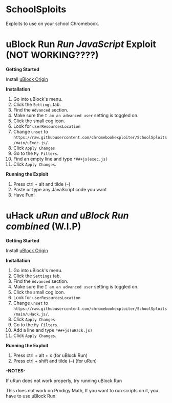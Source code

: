 # SchoolSploits
Exploits to use on your school Chromebook.
# uBlock Run *Run JavaScript* Exploit (NOT WORKING????)
<b>Getting Started</b>

Install <a href="https://chromewebstore.google.com/detail/ublock-origin/cjpalhdlnbpafiamejdnhcphjbkeiagm">uBlock Origin</a>

<b>Installation</b>
1. Go into uBlock's menu.
2. Click the `Settings` tab.
3. Find the `Advanced` section.
4. Make sure the `I am an advanced user` setting is toggled on.
5. Click the small cog icon.
6. Look for `userResourcesLocation`
7. Change `unset` to `https://raw.githubusercontent.com/chromebookexploiter/SchoolSploits/main/uExec.js/`.
8. Click `Apply Changes`
9. Go to the `My Filters`.
10. Find an empty line and type `*##+js(exec.js)`
11. Click `Apply Changes`.

<b>Running the Exploit</b>
1. Press ctrl + alt and tilde (`~`)
2. Paste or type any JavaScript code you want
3. Have Fun!

# uHack *uRun and uBlock Run combined* (W.I.P)
<b>Getting Started</b>

Install <a href="https://chromewebstore.google.com/detail/ublock-origin/cjpalhdlnbpafiamejdnhcphjbkeiagm">uBlock Origin</a>

<b>Installation</b>
1. Go into uBlock's menu.
2. Click the `Settings` tab.
3. Find the `Advanced` section.
4. Make sure the `I am an advanced user` setting is toggled on.
5. Click the small cog icon.
6. Look for `userResourcesLocation`
7. Change `unset` to `https://raw.githubusercontent.com/chromebookexploiter/SchoolSploits/main/uHack.js/`.
8. Click `Apply Changes`
9. Go to the `My Filters`.
10. Add a line and type `*##+js(uHack.js)`
11. Click `Apply Changes`.

<b>Running the Exploit</b>
1. Press ctrl + alt + x (for uBlock Run)
2. Press ctrl + shift and tilde (`~`) (for uRun)

<b>-NOTES-</b>

If uRun does not work properly, try running uBlock Run

This does not work on Prodigy Math, If you want to run scripts on it, you have to use uBlock Run.
